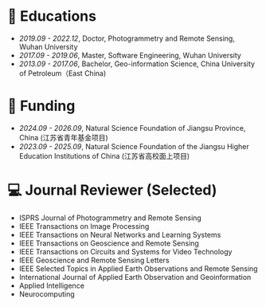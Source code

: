
# 📖 Educations
- *2019.09 - 2022.12*,  Doctor,  Photogrammetry and Remote Sensing,  Wuhan University
- *2017.09 - 2019.06*,  Master,  Software Engineering,  Wuhan University
- *2013.09 - 2017.06*,  Bachelor,  Geo-information Science,  China University of Petroleum（East China)

# 📖 Funding
- *2024.09 - 2026.09*,  Natural Science Foundation of Jiangsu Province, China (江苏省青年基金项目)
- *2023.09 - 2025.09*,  Natural Science Foundation of the Jiangsu Higher Education Institutions of China (江苏省高校面上项目)

# 💻 Journal Reviewer (Selected)
- ISPRS Journal of Photogrammetry and Remote Sensing
- IEEE Transactions on Image Processing
- IEEE Transactions on Neural Networks and Learning Systems
- IEEE Transactions on Geoscience and Remote Sensing
- IEEE Transactions on Circuits and Systems for Video Technology
- IEEE Geoscience and Remote Sensing Letters
- IEEE Selected Topics in Applied Earth Observations and Remote Sensing
- International Journal of Applied Earth Observation and Geoinformation
- Applied Intelligence
- Neurocomputing